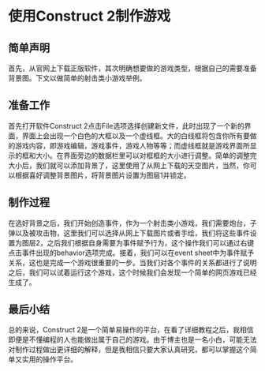 # 使用Construct 2制作游戏
## 简单声明
首先，从官网上下载正版软件，其次明确想要做的游戏类型，根据自己的需要准备背景图。下文以做简单的射击类小游戏举例。
## 准备工作
首先打开软件Construct 2点击File选项选择创建新文件，此时出现了一个新的界面，界面上会出现一个白色的大框以及一个虚线框。大的白线框将包含你所有要做的游戏内容，即游戏编辑，游戏事件，游戏人物等等；而虚线框就是游戏界面所显示的框和大小。在界面旁边的数据栏里可以对框框的大小进行调整。简单的调整完大小后，我们就可以添加背景了，这里使用了从网上下载的天空图片，当然，你可以根据喜好调整背景图片，将背景图片设置为图层1并锁定。
## 制作过程
在选好背景之后，我们开始创造事件，作为一个射击类小游戏，我们需要炮台，子弹以及被攻击物，这里我们可以选择从网上下载图片或者手绘，我们将这些事件设置为图层2，之后我们根据自身需要为事件赋予行为，这个操作我们可以通过右键点击事件出现的behavior选项完成。接着，我们可以在event sheet中为事件赋予关系，这也是完成一个游戏很重要的一步。当我们对各个事件的关系都进行了说明之后，我们可以试着运行这个游戏，这个时候我们会发现一个简单的网页游戏已经生成了。
## 最后小结
总的来说，Construct 2是一个简单易操作的平台，在看了详细教程之后，我相信即便是不懂编程的人也能做出属于自己的游戏。由于博主也是一名小白，可能无法对制作过程做出更详细的解释，但是我相信只要大家认真研究，都可以掌握这个简单又实用的操作平台。
